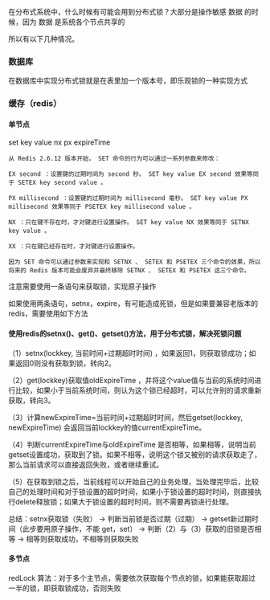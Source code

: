 在分布式系统中，什么时候有可能会用到分布式锁？大部分是操作敏感 数据 的时候，因为 数据 是系统各个节点共享的

所以有以下几种情况。

### 数据库

在数据库中实现分布式锁就是在表里加一个版本号，即乐观锁的一种实现方式

### 缓存（redis）

#### 单节点

set key value nx px expireTime

```
从 Redis 2.6.12 版本开始， SET 命令的行为可以通过一系列参数来修改：

EX second ：设置键的过期时间为 second 秒。 SET key value EX second 效果等同于 SETEX key second value 。

PX millisecond ：设置键的过期时间为 millisecond 毫秒。 SET key value PX millisecond 效果等同于 PSETEX key millisecond value 。

NX ：只在键不存在时，才对键进行设置操作。 SET key value NX 效果等同于 SETNX key value 。

XX ：只在键已经存在时，才对键进行设置操作。

因为 SET 命令可以通过参数来实现和 SETNX 、 SETEX 和 PSETEX 三个命令的效果，所以将来的 Redis 版本可能会废弃并最终移除 SETNX 、 SETEX 和 PSETEX 这三个命令。
```

注意需要使用一条语句来获取锁，实现原子操作

如果使用两条语句，setnx，expire，有可能造成死锁，但是如果要兼容老版本的redis，需要使用如下方法

#### 使用redis的setnx()、get()、getset()方法，用于分布式锁，解决死锁问题

（1）setnx(lockkey, 当前时间+过期超时时间) ，如果返回1，则获取锁成功；如果返回0则没有获取到锁，转向2。

（2）get(lockkey)获取值oldExpireTime ，并将这个value值与当前的系统时间进行比较，如果小于当前系统时间，则认为这个锁已经超时，可以允许别的请求重新获取，转向3。

（3）计算newExpireTime=当前时间+过期超时时间，然后getset(lockkey, newExpireTime) 会返回当前lockkey的值currentExpireTime。

（4）判断currentExpireTime与oldExpireTime 是否相等，如果相等，说明当前getset设置成功，获取到了锁。如果不相等，说明这个锁又被别的请求获取走了，那么当前请求可以直接返回失败，或者继续重试。

（5）在获取到锁之后，当前线程可以开始自己的业务处理，当处理完毕后，比较自己的处理时间和对于锁设置的超时时间，如果小于锁设置的超时时间，则直接执行delete释放锁；如果大于锁设置的超时时间，则不需要再锁进行处理。

总结：setnx获取锁（失败） -> 判断当前锁是否过期（过期） -> getset新过期时间（此步要用原子操作，不能 get，set） -> 判断（2）与（3）获取的旧锁是否相等 -> 相等则获取成功，不相等则获取失败

#### 多节点

redLock 算法：对于多个主节点，需要依次获取每个节点的锁，如果能获取超过一半的锁，即获取锁成功，否则失败



